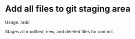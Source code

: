 # Add all files to git staging area

Usage: /add

Stages all modified, new, and deleted files for commit.
